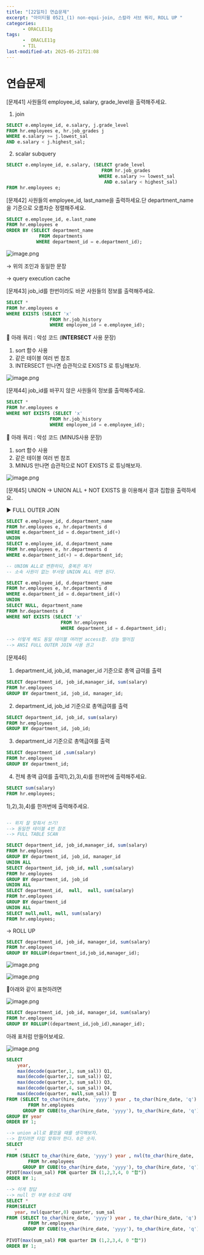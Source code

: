 ```yaml
---
title: "[22일차] 연습문제"
excerpt: "아이티윌 0521_(1) non-equi-join, 스칼라 서브 쿼리, ROLL UP "
categories:
      - ORACLE11g
tags:
      -  ORACLE11g
      - TIL
last-modified-at: 2025-05-21T21:08
---
```


# 연습문제

[문제41] 사원들의 employee_id, salary, grade_level을 출력해주세요.

1) join

```sql
SELECT e.employee_id, e.salary, j.grade_level
FROM hr.employees e, hr.job_grades j
WHERE e.salary >= j.lowest_sal
AND e.salary < j.highest_sal;
```

2) scalar subquery

```sql
SELECT e.employee_id, e.salary, (SELECT grade_level
                                   FROM hr.job_grades 
                                  WHERE e.salary >= lowest_sal
                                    AND e.salary < highest_sal)
FROM hr.employees e;
```

[문제42] 사원들의 employee_id, last_name을 출력하세요.단 department_name을 기준으로 오름차순 정렬해주세요.

```sql
SELECT e.employee_id, e.last_name
FROM hr.employees e
ORDER BY (SELECT department_name 
            FROM departments 
           WHERE department_id = e.department_id);
```

![image.png](/assets/20250521/1.png)

→ 위의 조인과 동일한 문장 

→ query execution cache 

[문제43] job_id를 한번이라도 바꾼 사원들의 정보를 출력해주세요.

```sql
SELECT *
FROM hr.employees e
WHERE EXISTS (SELECT 'x'  
                FROM hr.job_history
                WHERE employee_id = e.employee_id);
```

📍 아래 쿼리 : 악성 코드 (**INTERSECT** 사용 문장) 

1. sort 함수 사용 
2. 같은 테이블 여러 번 참조
3. INTERSECT 만나면 습관적으로 EXISTS 로 튜닝해보자.

![image.png](/assets/20250521/2.png)

[문제44] job_id를 바꾸지 않은 사원들의 정보를 출력해주세요.

```sql
SELECT *
FROM hr.employees e
WHERE NOT EXISTS (SELECT 'x'  
                FROM hr.job_history
                WHERE employee_id = e.employee_id);
```

📍 아래 쿼리 : 악성 코드 (MINUS사용 문장) 

1. sort 함수 사용 
2. 같은 테이블 여러 번 참조
3. MINUS 만나면 습관적으로 NOT EXISTS 로 튜닝해보자.

![image.png](/assets/20250521/3.png)

[문제45] UNION → UNION ALL + NOT EXISTS 을 이용해서 결과 집합을 출력하세요.  

▶️ FULL OUTER JOIN

```sql
SELECT e.employee_id, d.department_name
FROM hr.employees e, hr.departments d
WHERE e.department_id = d.department_id(+)
UNION
SELECT e.employee_id, d.department_name
FROM hr.employees e, hr.departments d
WHERE e.department_id(+) = d.department_id;

-- UNION ALL로 변환하되, 중복은 제거
-- 소속 사원이 없는 부서랑 UNION ALL 하면 된다.

SELECT e.employee_id, d.department_name
FROM hr.employees e, hr.departments d
WHERE e.department_id = d.department_id(+)
UNION
SELECT NULL, department_name
FROM hr.departments d
WHERE NOT EXISTS (SELECT 'x'
                    FROM hr.employees
                    WHERE department_id = d.department_id);
                    
--> 이렇게 해도 동일 테이블 여러번 access함. 성능 떨어짐
--> ANSI FULL OUTER JOIN 사용 권고                     
```

[문제46] 

1) department_id, job_id, manager_id 기준으로 총액 급여를 출력

```sql
SELECT department_id, job_id,manager_id, sum(salary)
FROM hr.employees
GROUP BY department_id, job_id, manager_id;
```

2) department_id, job_id 기준으로 총액급여를 출력

```sql
SELECT department_id, job_id, sum(salary)
FROM hr.employees
GROUP BY department_id, job_id;
```

3) department_id 기준으로 총액급여를 출력

```sql
SELECT department_id ,sum(salary)
FROM hr.employees
GROUP BY department_id;
```

4) 전체 총액 급여를 출력1),2),3),4)를 한꺼번에 출력해주세요.

```sql
SELECT sum(salary)
FROM hr.employees;
```

1),2),3),4)를 한꺼번에 출력해주세요.

```sql

-- 위치 잘 맞춰서 쓰기! 
--> 동일한 테이블 4번 참조
--> FULL TABLE SCAN  

SELECT department_id, job_id,manager_id, sum(salary)
FROM hr.employees
GROUP BY department_id, job_id, manager_id
UNION ALL 
SELECT department_id, job_id, null ,sum(salary)
FROM hr.employees
GROUP BY department_id, job_id
UNION ALL                
SELECT department_id,  null,  null, sum(salary)
FROM hr.employees
GROUP BY department_id
UNION ALL   
SELECT null,null, null, sum(salary) 
FROM hr.employees;
```

→ ROLL UP

```sql
SELECT department_id, job_id, manager_id, sum(salary)
FROM hr.employees
GROUP BY ROLLUP(department_id,job_id,manager_id);
```

![image.png](/assets/20250521/4.png)

![image.png](/assets/20250521/5.png)

📍아래와 같이 표현하려면

![image.png](/assets/20250521/6.png)

```sql
SELECT department_id, job_id, manager_id, sum(salary)
FROM hr.employees
GROUP BY ROLLUP((department_id,job_id),manager_id);
```

아래 표처럼 만들어보세요.

![image.png](/assets/20250521/7.png)

```sql
SELECT
    year,
    max(decode(quarter,1, sum_sal)) Q1,
    max(decode(quarter,2, sum_sal)) Q2,
    max(decode(quarter,3, sum_sal)) Q3,
    max(decode(quarter,4, sum_sal)) Q4,
    max(decode(quarter, null,sum_sal)) 합
FROM (SELECT to_char(hire_date, 'yyyy') year , to_char(hire_date, 'q') quarter , sum(salary) sum_sal
        FROM hr.employees
      GROUP BY CUBE(to_char(hire_date, 'yyyy'), to_char(hire_date, 'q')))
GROUP BY year
ORDER BY 1;
```

```sql
--> union all로 풀었을 때를 생각해보자.
--> 합치려면 타입 맞춰야 한다. 0은 숫자.
SELECT
   *
FROM (SELECT to_char(hire_date, 'yyyy') year , nvl(to_char(hire_date, 'q'),0) quarter , sum(salary) sum_sal
        FROM hr.employees
      GROUP BY CUBE(to_char(hire_date, 'yyyy'), to_char(hire_date, 'q')))      
PIVOT(max(sum_sal) FOR quarter IN (1,2,3,4, 0 "합"))
ORDER BY 1;     
```

```sql
--> 이게 정답
--> null 인 부분 0으로 대체 
SELECT *
FROM(SELECT
   year, nvl(quarter,0) quarter, sum_sal
FROM (SELECT to_char(hire_date, 'yyyy') year , to_char(hire_date, 'q') quarter , sum(salary) sum_sal
        FROM hr.employees
      GROUP BY CUBE(to_char(hire_date, 'yyyy'), to_char(hire_date, 'q'))))
      
PIVOT(max(sum_sal) FOR quarter IN (1,2,3,4, 0 "합"))
ORDER BY 1;     
```
